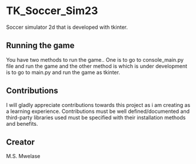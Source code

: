 # TK_Soccer_Sim23
Soccer simulator 2d that is developed with tkinter.

## Running the game
You have two methods to run the game.. One is to go to console_main.py file and run the game and the other method is which is under development is to go to main.py and run the game as tkinter.

## Contributions
I will gladly appreciate contributions towards this project as i am creating as a learning experience. Contributions must be well defined/documented and third-party libraries used must be specified with their installation methods and benefits.

## Creator
M.S. Mwelase
